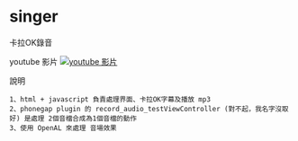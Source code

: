 singer
======

卡拉OK錄音


youtube 影片
[![youtube 影片](http://img.youtube.com/vi/NTZRGQhnP70/0.jpg)](http://www.youtube.com/watch?v=NTZRGQhnP70)

說明

    1、html + javascript 負責處理界面、卡拉OK字幕及播放 mp3
    2、phonegap plugin 的 record_audio_testViewController (對不起，我名字沒取好) 是處理 2個音檔合成為1個音檔的動作
    3、使用 OpenAL 來處理 音場效果
